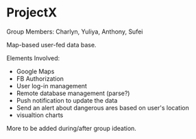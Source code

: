 # ProjectX

Group Members: Charlyn, Yuliya, Anthony, Sufei

Map-based user-fed data base.

Elements Involved:
- Google Maps 
- FB Authorization
- User log-in management
- Remote database management (parse?)
- Push notification to update the data
- Send an alert about dangerous ares based on user's location
- visualtion charts
 


More to be added during/after group ideation.
